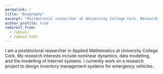 ```yaml
---
permalink: /
title: "Biography"
excerpt: "Postdoctoral researcher at University College Cork. Research interests include: Nonlinear dynamics, Data Modelling, Internet Systems"
author_profile: true
redirect_from: 
  - /about/
  - /about.html
---
```


I am a postdoctoral researcher in Applied Mathematics at University College Cork. My research interests include nonlinear dynamics, data modelling, and the modelling of Internet systems. I currently work on a research project to design inventory management systems for emergency vehicles.

